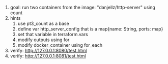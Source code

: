 1. goal: run two containers from the image: "danjellz/http-server" using count
1. hints
    1. use pt3_count as a base
    1. define var http_server_config that is a map{name: String, ports: map}
    1. set that variable in terraform.vars
    1. modify outputs using for
    1. modify docker_container using for_each
1. verify: http://127.0.0.1:8080/test.html
1. verify: http://127.0.0.1:8081/test.html